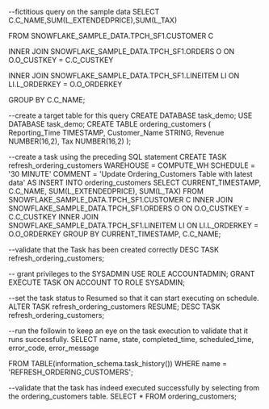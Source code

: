 --fictitious query on the sample data
SELECT C.C_NAME,SUM(L_EXTENDEDPRICE),SUM(L_TAX) 

FROM SNOWFLAKE_SAMPLE_DATA.TPCH_SF1.CUSTOMER C 

INNER JOIN SNOWFLAKE_SAMPLE_DATA.TPCH_SF1.ORDERS O
ON O.O_CUSTKEY = C.C_CUSTKEY

INNER JOIN SNOWFLAKE_SAMPLE_DATA.TPCH_SF1.LINEITEM LI
ON LI.L_ORDERKEY = O.O_ORDERKEY

GROUP BY C.C_NAME;


--create a target table for this query
CREATE DATABASE task_demo;
USE DATABASE task_demo;
CREATE TABLE ordering_customers
(
  Reporting_Time TIMESTAMP,
  Customer_Name STRING,
  Revenue NUMBER(16,2),
  Tax NUMBER(16,2)
);

--create a task using the preceding SQL statement
CREATE TASK refresh_ordering_customers
  WAREHOUSE = COMPUTE_WH
  SCHEDULE = '30 MINUTE'
  COMMENT = 'Update Ordering_Customers Table with latest data'
AS
  INSERT INTO ordering_customers
  SELECT CURRENT_TIMESTAMP, C.C_NAME, 
         SUM(L_EXTENDEDPRICE), SUM(L_TAX)
  FROM SNOWFLAKE_SAMPLE_DATA.TPCH_SF1.CUSTOMER C 
  INNER JOIN SNOWFLAKE_SAMPLE_DATA.TPCH_SF1.ORDERS O
  ON O.O_CUSTKEY = C.C_CUSTKEY
  INNER JOIN SNOWFLAKE_SAMPLE_DATA.TPCH_SF1.LINEITEM LI
  ON LI.L_ORDERKEY = O.O_ORDERKEY
  GROUP BY CURRENT_TIMESTAMP, C.C_NAME;

--validate that the Task has been created correctly
DESC TASK refresh_ordering_customers;


-- grant privileges to the SYSADMIN 
USE ROLE ACCOUNTADMIN;
GRANT EXECUTE TASK ON ACCOUNT TO ROLE SYSADMIN;
 
--set the task status to Resumed so that it can start executing on schedule.
ALTER TASK refresh_ordering_customers RESUME;
DESC TASK refresh_ordering_customers;

 
--run the followin to keep an eye on the task execution to validate that it runs successfully. 
SELECT name, state,
        completed_time, scheduled_time, 
        error_code, error_message
        
FROM TABLE(information_schema.task_history())
WHERE name = 'REFRESH_ORDERING_CUSTOMERS';

--validate that the task has indeed executed successfully by selecting from the ordering_customers table.
SELECT * FROM ordering_customers;
 
